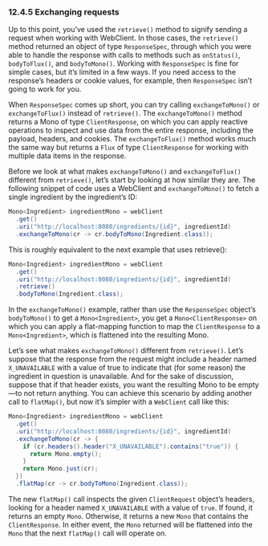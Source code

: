### 12.4.5 Exchanging requests

Up to this point, you’ve used the `retrieve()` method to signify sending a request when working with WebClient. In those cases, the `retrieve()` method returned an object of type `ResponseSpec`, through which you were able to handle the response with calls to methods such as `onStatus()`, `bodyToFlux()`, and `bodyToMono()`. Working with `ResponseSpec` is fine for simple cases, but it’s limited in a few ways. If you need access to the response’s headers or cookie values, for example, then `ResponseSpec` isn’t going to work for you.

When `ResponseSpec` comes up short, you can try calling `exchangeToMono()` or `exchangeToFlux()` instead of `retrieve()`. The `exchangeToMono()` method returns a Mono of type `ClientResponse`, on which you can apply reactive operations to inspect and use data from the entire response, including the payload, headers, and cookies. The `exchangeToFlux()` method works much the same way but returns a `Flux` of type `ClientResponse` for working with multiple data items in the response.

Before we look at what makes `exchangeToMono()` and `exchangeToFlux()` different from `retrieve()`, let’s start by looking at how similar they are. The following snippet of code uses a WebClient and `exchangeToMono()` to fetch a single ingredient by the ingredient’s ID:

```java
Mono<Ingredient> ingredientMono = webClient
  .get()
  .uri("http://localhost:8080/ingredients/{id}", ingredientId)
  .exchangeToMono(cr -> cr.bodyToMono(Ingredient.class));
```

This is roughly equivalent to the next example that uses retrieve():

```java
Mono<Ingredient> ingredientMono = webClient
  .get()
  .uri("http://localhost:8080/ingredients/{id}", ingredientId)
  .retrieve()
  .bodyToMono(Ingredient.class);
```

In the `exchangeToMono()` example, rather than use the `ResponseSpec` object’s `bodyToMono()` to get a `Mono<Ingredient>`, you get a `Mono<ClientResponse>` on which you can apply a flat-mapping function to map the `ClientResponse` to a `Mono<Ingredient>`, which is flattened into the resulting Mono.

Let’s see what makes `exchangeToMono()` different from `retrieve()`. Let’s suppose that the response from the request might include a header named `X_UNAVAILABLE` with a value of true to indicate that (for some reason) the ingredient in question is unavailable. And for the sake of discussion, suppose that if that header exists, you want the resulting Mono to be empty—to not return anything. You can achieve this scenario by adding another call to `flatMap()`, but now it’s simpler with a `WebClient` call like this:

```java
Mono<Ingredient> ingredientMono = webClient
  .get()
  .uri("http://localhost:8080/ingredients/{id}", ingredientId)
  .exchangeToMono(cr -> {
    if (cr.headers().header("X_UNAVAILABLE").contains("true")) {
      return Mono.empty();
    }
    return Mono.just(cr);
  })
  .flatMap(cr -> cr.bodyToMono(Ingredient.class));
```

The new `flatMap()` call inspects the given `ClientRequest` object’s headers, looking for a header named `X_UNAVAILABLE` with a value of `true`. If found, it returns an empty `Mono`. Otherwise, it returns a new `Mono` that contains the `ClientResponse`. In either event, the `Mono` returned will be flattened into the `Mono` that the next `flatMap()` call will operate on.


